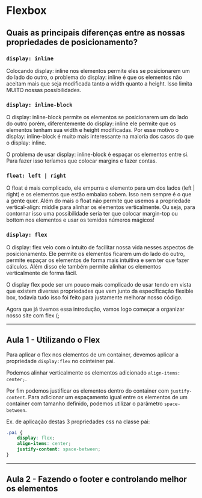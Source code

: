 # Flexbox

## Quais as principais diferenças entre as nossas propriedades de posicionamento?

### `display: inline`

Colocando display: inline nos elementos permite eles se posicionarem um do lado do outro, o problema do display: inline é que os elementos não aceitam mais que seja modificada tanto a width quanto a height. Isso limita MUITO nossas possibilidades.
    
### `display: inline-block`

O display: inline-block permite os elementos se posicionarem um do lado do outro porém, diferentemente do display: inline ele permite que os elementos tenham sua width e height modificadas. Por esse motivo o display: inline-block é muito mais interessante na maioria dos casos do que o display: inline.

O problema de usar display: inline-block é espaçar os elementos entre si. Para fazer isso teríamos que colocar margins e fazer contas.

### `float: left | right`

O float é mais complicado, ele empurra o elemento para um dos lados (left | right) e os elementos que estão embaixo sobem. Isso nem sempre é o que a gente quer. Além do mais o float não permite que usemos a propriedade vertical-align: middle para alinhar os elementos verticalmente. Ou seja, para contornar isso uma possibilidade seria ter que colocar margin-top ou bottom nos elementos e usar os temidos números mágicos!

### `display: flex`

O display: flex veio com o intuito de facilitar nossa vida nesses aspectos de posicionamento. Ele permite os elementos ficarem um do lado do outro, permite espaçar os elementos de forma mais intuitiva e sem ter que fazer cálculos. Além disso ele também permite alinhar os elementos verticalmente de forma fácil.

O display flex pode ser um pouco mais complicado de usar tendo em vista que existem diversas propriedades que vem junto da especificação flexible box, todavia tudo isso foi feito para justamente melhorar nosso código.

Agora que já tivemos essa introdução, vamos logo começar a organizar nosso site com flex (;

---
## Aula 1 -  Utilizando o Flex

Para aplicar o flex nos elementos de um container, devemos aplicar a propriedade `display:flex` no cointeiner pai.

Podemos alinhar verticalmente os elementos adicionado `align-items: center;`.

Por fim podemos justificar os elementos dentro do container com `justify-content`. Para adicionar um espaçamento igual entre os elementos de um container com tamanho definido, podemos utilizar o parâmetro `space-between`.

Ex. de aplicação destas 3 propriedades css na classe pai:

```css
.pai {
    display: flex;
    align-items: center;
    justify-content: space-between;
}
```

---
## Aula 2 - Fazendo o footer e controlando melhor os elementos